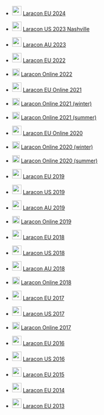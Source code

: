 - <img src="https://raw.githubusercontent.com/samuelngs/apple-emoji-linux/ios-16.4/png/160/emoji_u1f1ea_1f1fa.png" alt="eu" width="25px" /> [Laracon EU 2024](https://www.youtube.com/playlist?list=PLMdXHJK-lGoBx3Nq2jHgrU7DGsJNi1nwi)

- <img src="https://raw.githubusercontent.com/samuelngs/apple-emoji-linux/ios-16.4/png/160/emoji_u1f1fa_1f1f2.png" alt="us" width="25px" /> [Laracon US 2023 Nashville](https://www.youtube.com/playlist?list=PLcjapmjyX17jzppvEwm8hoA4fmwrUxtDD)

- <img src="https://raw.githubusercontent.com/samuelngs/apple-emoji-linux/ios-16.4/png/160/emoji_u1f1e6_1f1fa.png" alt="au" width="25px" /> [Laracon AU 2023](https://www.youtube.com/playlist?list=PLEkJYA4gJb790pSB3FAS6ArHUXwoiHgFB)

- <img src="https://raw.githubusercontent.com/samuelngs/apple-emoji-linux/ios-16.4/png/160/emoji_u1f1ea_1f1fa.png" alt="eu" width="25px" /> [Laracon EU 2022](https://www.youtube.com/playlist?list=PLMdXHJK-lGoBcH4il_bq-aD_p34ZrBlas)

- <img src="https://raw.githubusercontent.com/samuelngs/apple-emoji-linux/ios-16.4/png/160/emoji_u1f310.png" alt="eu" width="20px" /> [Laracon Online 2022](https://www.youtube.com/playlist?list=PLyfOROdV5_9OjT_LdVOuvbuD9HWHUV9Ut)

- <img src="https://raw.githubusercontent.com/samuelngs/apple-emoji-linux/ios-16.4/png/160/emoji_u1f1ea_1f1fa.png" alt="eu" width="25px" /> [Laracon EU Online 2021](https://www.youtube.com/playlist?list=PLMdXHJK-lGoAwFi6BU4K0Lt1i6CL6FxD1)

- <img src="https://raw.githubusercontent.com/samuelngs/apple-emoji-linux/ios-16.4/png/160/emoji_u1f310.png" alt="eu" width="20px" /> [Laracon Online 2021 (winter)](https://www.youtube.com/playlist?list=PLyfOROdV5_9NM4LCAkRG1XNtkSudGjkt_)

- <img src="https://raw.githubusercontent.com/samuelngs/apple-emoji-linux/ios-16.4/png/160/emoji_u1f310.png" alt="eu" width="20px" /> [Laracon Online 2021 (summer)](https://www.youtube.com/playlist?list=PLyfOROdV5_9NwUNa4o4d8GFuNxtSfuI_m)

- <img src="https://raw.githubusercontent.com/samuelngs/apple-emoji-linux/ios-16.4/png/160/emoji_u1f1ea_1f1fa.png" alt="eu" width="25px" /> [Laracon EU Online 2020](https://www.youtube.com/playlist?list=PLMdXHJK-lGoAepv_7mvIEuafrtO6N-3SZ)

- <img src="https://raw.githubusercontent.com/samuelngs/apple-emoji-linux/ios-16.4/png/160/emoji_u1f310.png" alt="eu" width="20px" /> [Laracon Online 2020 (winter)](https://www.youtube.com/playlist?list=PLyfOROdV5_9PALlmOZOEoyn6rptG3rggm)

- <img src="https://raw.githubusercontent.com/samuelngs/apple-emoji-linux/ios-16.4/png/160/emoji_u1f310.png" alt="eu" width="20px" /> [Laracon Online 2020 (summer)](https://www.youtube.com/playlist?list=PLyfOROdV5_9MaOo6sahVlYMpRWXNLPy4U)

- <img src="https://raw.githubusercontent.com/samuelngs/apple-emoji-linux/ios-16.4/png/160/emoji_u1f1ea_1f1fa.png" alt="eu" width="25px" /> [Laracon EU 2019](https://www.youtube.com/playlist?list=PLMdXHJK-lGoDhWZ6YJW5B79CDoHWZwDN1)

- <img src="https://raw.githubusercontent.com/samuelngs/apple-emoji-linux/ios-16.4/png/160/emoji_u1f1fa_1f1f2.png" alt="us" width="25px" /> [Laracon US 2019](https://www.youtube.com/playlist?list=PL-yJve--iT5qZzp0VzYaPA7ZohLl6tSdp)

- <img src="https://raw.githubusercontent.com/samuelngs/apple-emoji-linux/ios-16.4/png/160/emoji_u1f1e6_1f1fa.png" alt="au" width="25px" /> [Laracon AU 2019](https://www.youtube.com/playlist?list=PLEkJYA4gJb78lIOKjZ0tJ9rWszT6uCTJH)

- <img src="https://raw.githubusercontent.com/samuelngs/apple-emoji-linux/ios-16.4/png/160/emoji_u1f310.png" alt="eu" width="20px" /> [Laracon Online 2019](https://www.youtube.com/playlist?list=PLyfOROdV5_9MOqNM-yqBTBjbiPLu-gBvd)

- <img src="https://raw.githubusercontent.com/samuelngs/apple-emoji-linux/ios-16.4/png/160/emoji_u1f1ea_1f1fa.png" alt="eu" width="25px" /> [Laracon EU 2018](https://www.youtube.com/playlist?list=PLMdXHJK-lGoC64wnqvm6v1R5dsuAV-MpS)

- <img src="https://raw.githubusercontent.com/samuelngs/apple-emoji-linux/ios-16.4/png/160/emoji_u1f1fa_1f1f2.png" alt="us" width="25px" /> [Laracon US 2018](https://www.youtube.com/playlist?list=PL-yJve--iT5oM2LgF37VXsBb8Os4ZulIc)

- <img src="https://raw.githubusercontent.com/samuelngs/apple-emoji-linux/ios-16.4/png/160/emoji_u1f1e6_1f1fa.png" alt="au" width="25px" /> [Laracon AU 2018](https://www.youtube.com/playlist?list=PLEkJYA4gJb7_FKspNTgrve7FUb3A1dT3y)

- <img src="https://raw.githubusercontent.com/samuelngs/apple-emoji-linux/ios-16.4/png/160/emoji_u1f310.png" alt="eu" width="20px" /> [Laracon Online 2018](https://www.youtube.com/playlist?list=PLyfOROdV5_9Ppj_aWUnOij3zCcEIrXXJ9)

- <img src="https://raw.githubusercontent.com/samuelngs/apple-emoji-linux/ios-16.4/png/160/emoji_u1f1ea_1f1fa.png" alt="eu" width="25px" /> [Laracon EU 2017](https://www.youtube.com/playlist?list=PLMdXHJK-lGoBFZgG2juDXF6LiikpQeLx2)

- <img src="https://raw.githubusercontent.com/samuelngs/apple-emoji-linux/ios-16.4/png/160/emoji_u1f1fa_1f1f2.png" alt="us" width="25px" /> [Laracon US 2017](https://www.youtube.com/playlist?list=PL-yJve--iT5oaLQA6OI8TWLVSOBP1qhs3)

- <img src="https://raw.githubusercontent.com/samuelngs/apple-emoji-linux/ios-16.4/png/160/emoji_u1f310.png" alt="eu" width="20px" /> [Laracon Online 2017](https://www.youtube.com/playlist?list=PLyfOROdV5_9OdqG0EoMKR88HQfuIAu8yU)

- <img src="https://raw.githubusercontent.com/samuelngs/apple-emoji-linux/ios-16.4/png/160/emoji_u1f1ea_1f1fa.png" alt="eu" width="25px" /> [Laracon EU 2016](https://www.youtube.com/playlist?list=PLMdXHJK-lGoCMkOxqe82hOC8tgthqhHCN)

- <img src="https://raw.githubusercontent.com/samuelngs/apple-emoji-linux/ios-16.4/png/160/emoji_u1f1fa_1f1f2.png" alt="us" width="25px" /> [Laracon US 2016](https://www.youtube.com/playlist?list=PL-yJve--iT5o9fH_cRY0u6P751pcF59GK)

- <img src="https://raw.githubusercontent.com/samuelngs/apple-emoji-linux/ios-16.4/png/160/emoji_u1f1ea_1f1fa.png" alt="eu" width="25px" /> [Laracon EU 2015](https://www.youtube.com/playlist?list=PLMdXHJK-lGoA9SIsuFy0UWL8PZD1G3YFZ)

- <img src="https://raw.githubusercontent.com/samuelngs/apple-emoji-linux/ios-16.4/png/160/emoji_u1f1ea_1f1fa.png" alt="eu" width="25px" /> [Laracon EU 2014](https://www.youtube.com/playlist?list=PLMdXHJK-lGoCYhxlU3OJ5bOGhcKtDMkcN)

- <img src="https://raw.githubusercontent.com/samuelngs/apple-emoji-linux/ios-16.4/png/160/emoji_u1f1ea_1f1fa.png" alt="eu" width="25px" /> [Laracon EU 2013](https://www.youtube.com/playlist?list=PLMdXHJK-lGoB-CIVsiQt0WU8WcYrb5eoe)
